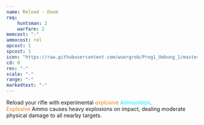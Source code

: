 ```yaml
---
name: Reload - Doom
req: 
    huntsman: 2
    warfare: 2
memcost: "-"
ammocost: rel
apcost: 1
spcost: 1
icon: "https://raw.githubusercontent.com/wuergrob/Prog1_Uebung_1/master/media/skills/Reload_Explosive.png"
cd: 0
res: "-"
scale: "-"
range: "-"
markedtext: "-"
---
```

Reload your rifle with experimental <font color='#f07e0c'>explosive</font> <font color='#00EFFF'>Ammunition</font>. <br> <font color='#f07e0c'>Explosive</font> Ammo causes heavy explosions on impact, dealing moderate physical damage to all nearby targets.